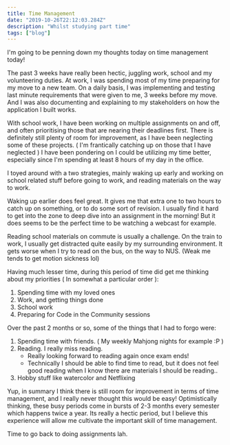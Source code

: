 ```yaml
---
title: Time Management
date: "2019-10-26T22:12:03.284Z"
description: "Whilst studying part time"
tags: ["blog"]
---
```


I'm going to be penning down my thoughts today on time management today!

The past 3 weeks have really been hectic, juggling work, school and my volunteering duties. At work, I was spending most of my time preparing for my move to a new team. On a daily basis, I was implementing and testing last minute requirements that were given to me, 3 weeks before my move. And I was also documenting and explaining to my stakeholders on how the application I built works.

With school work, I have been working on multiple assignments on and off, and often prioritising those that are nearing their deadlines first. There is definitely still plenty of room for improvement, as I have been neglecting some of these projects. ( I'm frantically catching up on those that I have neglected ) I have been pondering on I could be utilizing my time better, especially since I'm spending at least 8 hours of my day in the office.

I toyed around with a two strategies, mainly waking up early and working on school related stuff before going to work, and reading materials on the way to work.

Waking up earlier does feel great. It gives me that extra one to two hours to catch up on something, or to do some sort of revision. I usually find it hard to get into the zone to deep dive into an assignment in the morning! But it does seems to be the perfect time to be watching a webcast for example.

Reading school materials on commute is usually a challenge. On the train to work, I usually get distracted quite easily by my surrounding environment. It gets worse when I try to read on the bus, on the way to NUS. (Weak me tends to get motion sickness lol)

Having much lesser time, during this period of time did get me thinking about my priorities ( In somewhat a particular order ):
1. Spending time with my loved ones
2. Work, and getting things done
3. School work
4. Preparing for Code in the Community sessions

Over the past 2 months or so, some of the things that I had to forgo were:
1. Spending time with friends. ( My weekly Mahjong nights for example :P )
2. Reading. I really miss reading.
    * Really looking forward to reading again once exam ends!
    * Technically I should be able to find time to read, but it does not feel good reading when I know there are materials I should be reading..
3. Hobby stuff like watercolor and Netflixing

Yup, in summary I think there is still room for improvement in terms of time management, and I really never thought this would be easy! Optimistically thinking, these busy periods come in bursts of 2-3 months every semester which happens twice a year. Its really a hectic period, but I believe this experience will allow me cultivate the important skill of time management.

Time to go back to doing assignments lah.
